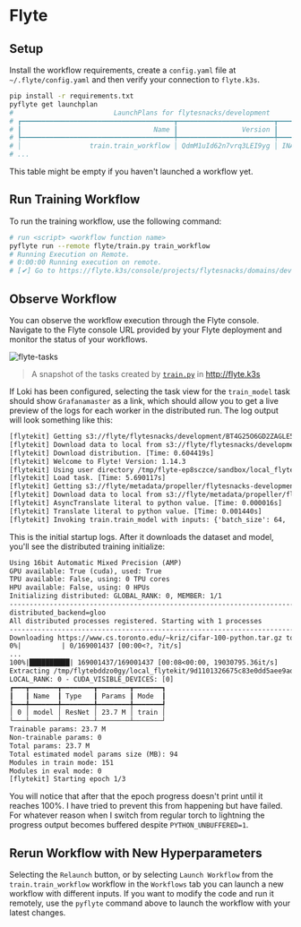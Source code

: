 # Flyte

## Setup

Install the workflow requirements, create a `config.yaml` file at `~/.flyte/config.yaml` and then verify your connection to `flyte.k3s`.

```bash
pip install -r requirements.txt
pyflyte get launchplan
#                         LaunchPlans for flytesnacks/development
# ┏━━━━━━━━━━━━━━━━━━━━━━━━━━━━━━━━━━━━━━┳━━━━━━━━━━━━━━━━━━━━━━━━┳━━━━━━━━━━┳━━━━━━━━━━┓
# ┃                                 Name ┃                Version ┃    State ┃ Schedule ┃
# ┡━━━━━━━━━━━━━━━━━━━━━━━━━━━━━━━━━━━━━━╇━━━━━━━━━━━━━━━━━━━━━━━━╇━━━━━━━━━━╇━━━━━━━━━━┩
# │                 train.train_workflow │ QdmM1uId62n7vrq3LEI9yg │ INACTIVE │     None │
# ...
```

This table might be empty if you haven't launched a workflow yet.

## Run Training Workflow

To run the training workflow, use the following command:

```bash
# run <script> <workflow function name>
pyflyte run --remote flyte/train.py train_workflow
# Running Execution on Remote.
# 0:00:00 Running execution on remote.
# [✔] Go to https://flyte.k3s/console/projects/flytesnacks/domains/development/executions/<workflow-version> to see execution in the console.
```

## Observe Workflow

You can observe the workflow execution through the Flyte console. Navigate to the Flyte console URL provided by your Flyte deployment and monitor the status of your workflows.

![flyte-tasks](https://github.com/user-attachments/assets/61883829-e03f-422d-8c3a-2270e145adeb)

> A snapshot of the tasks created by [`train.py`](train.py) in http://flyte.k3s

If Loki has been configured, selecting the task view for the `train_model` task should show `Grafanamaster` as a link, which should allow you to get a live preview of the logs for each worker in the distributed run. The log output will look something like this:

```txt
[flytekit] Getting s3://flyte/flytesnacks/development/BT4G25O6GD2ZAGLE5PDHXWIT2U======/fast2e76439426f469ff0cf8e8bdc57045e5.tar.gz to ./
[flytekit] Download data to local from s3://flyte/flytesnacks/development/BT4G25O6GD2ZAGLE5PDHXWIT2U======/fast2e76439426f469ff0cf8e8bdc57045e5.tar.gz. [Time: 0.564960s]
[flytekit] Download distribution. [Time: 0.604419s]
[flytekit] Welcome to Flyte! Version: 1.14.3
[flytekit] Using user directory /tmp/flyte-ep8sczce/sandbox/local_flytekit/4b5068cdb726002df9173c5321cd361c
[flytekit] Load task. [Time: 5.690117s]
[flytekit] Getting s3://flyte/metadata/propeller/flytesnacks-development-awhp7qjnpppqw8q9j8fx/n1/data/inputs.pb to /tmp/flytebddzo0gy/local_flytekit/inputs.pb
[flytekit] Download data to local from s3://flyte/metadata/propeller/flytesnacks-development-awhp7qjnpppqw8q9j8fx/n1/data/inputs.pb. [Time: 0.287351s]
[flytekit] AsyncTranslate literal to python value. [Time: 0.000016s]
[flytekit] Translate literal to python value. [Time: 0.001440s]
[flytekit] Invoking train.train_model with inputs: {'batch_size': 64, 'epochs': 3, 'data_dir': /tmp/flytebddzo0gy/local_flytekit/9d1101326675c83e0dd5aee9adfb41d1, 'dataloader_num_workers': 2}
```

This is the initial startup logs. After it downloads the dataset and model, you'll see the distributed training initialize:

```txt
Using 16bit Automatic Mixed Precision (AMP)
GPU available: True (cuda), used: True
TPU available: False, using: 0 TPU cores
HPU available: False, using: 0 HPUs
Initializing distributed: GLOBAL_RANK: 0, MEMBER: 1/1
----------------------------------------------------------------------------------------------------
distributed_backend=gloo
All distributed processes registered. Starting with 1 processes
----------------------------------------------------------------------------------------------------
Downloading https://www.cs.toronto.edu/~kriz/cifar-100-python.tar.gz to /tmp/flytebddzo0gy/local_flytekit/9d1101326675c83e0dd5aee9adfb41d1/cifar-100-python.tar.gz
0%|          | 0/169001437 [00:00<?, ?it/s]
...
100%|██████████| 169001437/169001437 [00:08<00:00, 19030795.36it/s]
Extracting /tmp/flytebddzo0gy/local_flytekit/9d1101326675c83e0dd5aee9adfb41d1/cifar-100-python.tar.gz to /tmp/flytebddzo0gy/local_flytekit/9d1101326675c83e0dd5aee9adfb41d1
LOCAL_RANK: 0 - CUDA_VISIBLE_DEVICES: [0]
┏━━━┳━━━━━━━┳━━━━━━━━┳━━━━━━━━┳━━━━━━━┓
┃   ┃ Name  ┃ Type   ┃ Params ┃ Mode  ┃
┡━━━╇━━━━━━━╇━━━━━━━━╇━━━━━━━━╇━━━━━━━┩
│ 0 │ model │ ResNet │ 23.7 M │ train │
└───┴───────┴────────┴────────┴───────┘
Trainable params: 23.7 M
Non-trainable params: 0
Total params: 23.7 M
Total estimated model params size (MB): 94
Modules in train mode: 151
Modules in eval mode: 0
[flytekit] Starting epoch 1/3
```

You will notice that after that the epoch progress doesn't print until it reaches 100%. I have tried to prevent this from happening but have failed. For whatever reason when I switch from regular torch to lightning the progress output becomes buffered despite `PYTHON_UNBUFFERED=1`.

## Rerun Workflow with New Hyperparameters

Selecting the `Relaunch` button, or by selecting `Launch Workflow` from the `train.train_workflow` workflow in the `Workflows` tab you can launch a new workflow with different inputs. If you want to modify the code and run it remotely, use the `pyflyte` command above to launch the workflow with your latest changes.
